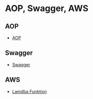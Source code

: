 # AOP, Swagger, AWS

## AOP 
- [AOP](aop.md)

## Swagger 
- [Swagger](swagger.md)

## AWS 
- [Lamdba Funktion](aws.md)

